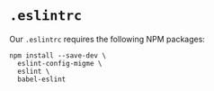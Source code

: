 # `.eslintrc`

Our `.eslintrc` requires the following NPM packages:

```shell
npm install --save-dev \
  eslint-config-migme \
  eslint \
  babel-eslint
```
